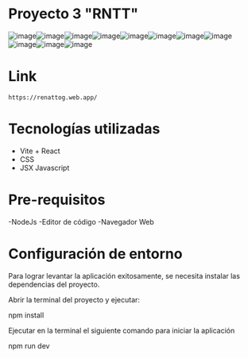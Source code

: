
# Proyecto 3 "RNTT"

![image](https://github.com/RenattoGuzman/Proyect3/assets/104613135/5deba9d8-301f-4028-b1e8-62b2c2eddf6f)![image](https://github.com/RenattoGuzman/Proyect3/assets/104613135/8791e721-eb67-4848-868f-f3aee888be2b)![image](https://github.com/RenattoGuzman/Proyect3/assets/104613135/0a9eb1be-8ba4-474f-8a21-95c75dec9ecc)![image](https://github.com/RenattoGuzman/Proyect3/assets/104613135/14fa54ca-a6be-4fb0-96d0-a0a1b8b4b7eb)![image](https://github.com/RenattoGuzman/Proyect3/assets/104613135/c391f8b8-eeed-406a-b918-af72bc559236)![image](https://github.com/RenattoGuzman/Proyect3/assets/104613135/bb2e4eb8-5180-48b3-8f85-7075dca4964a)![image](https://github.com/RenattoGuzman/Proyect3/assets/104613135/8791e721-eb67-4848-868f-f3aee888be2b)![image](https://github.com/RenattoGuzman/Proyect3/assets/104613135/0a9eb1be-8ba4-474f-8a21-95c75dec9ecc)![image](https://github.com/RenattoGuzman/Proyect3/assets/104613135/14fa54ca-a6be-4fb0-96d0-a0a1b8b4b7eb)![image](https://github.com/RenattoGuzman/Proyect3/assets/104613135/c391f8b8-eeed-406a-b918-af72bc559236)![image](https://github.com/RenattoGuzman/Proyect3/assets/104613135/bb2e4eb8-5180-48b3-8f85-7075dca4964a)



    
# Link 
    https://renattog.web.app/
        
# Tecnologías utilizadas
- Vite + React
- CSS
- JSX Javascript
    
# Pre-requisitos 
-NodeJs
-Editor de código
-Navegador Web
    
# Configuración de entorno
Para lograr levantar la aplicación exitosamente, se necesita instalar las dependencias del proyecto.

Abrir la terminal del proyecto y ejecutar:

npm install
    
Ejecutar en la terminal el siguiente comando para iniciar la aplicación

npm run dev

    
